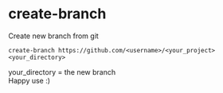 # create-branch
Create new branch from git

```
create-branch https://github.com/<username>/<your_project> <your_directory>
```

your_directory = the new branch  
Happy use :)
